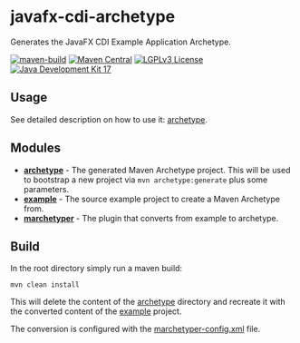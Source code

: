 # javafx-cdi-archetype
Generates the JavaFX CDI Example Application Archetype.

[![maven-build](https://github.com/fuinorg/javafx-cdi-archetype/actions/workflows/maven.yml/badge.svg)](https://github.com/fuinorg/javafx-cdi-archetype/actions/workflows/maven.yml)
[![Maven Central](https://maven-badges.herokuapp.com/maven-central/org.fuin/javafx-cdi-archetype/badge.svg)](https://maven-badges.herokuapp.com/maven-central/org.fuin/javafx-cdi-archetype/)
[![LGPLv3 License](http://img.shields.io/badge/license-LGPLv3-blue.svg)](https://www.gnu.org/licenses/lgpl.html)
[![Java Development Kit 17](https://img.shields.io/badge/JDK-17-green.svg)](https://openjdk.java.net/projects/jdk/17/)

## Usage
See detailed description on how to use it: [archetype](archetype).

## Modules
- **[archetype](archetype)** - The generated Maven Archetype project. This will be used to bootstrap a new project via `mvn archetype:generate` plus some parameters.
- **[example](example)** - The source example project to create a Maven Archetype from.
- **[marchetyper](marchetyper)** - The plugin that converts from example to archetype.

## Build
In the root directory simply run a maven build:
```
mvn clean install
```

This will delete the content of the [archetype](archetype) directory and recreate it with the converted content of the [example](example) project.

The conversion is configured with the [marchetyper-config.xml](marchetyper/marchetyper-config.xml) file.

